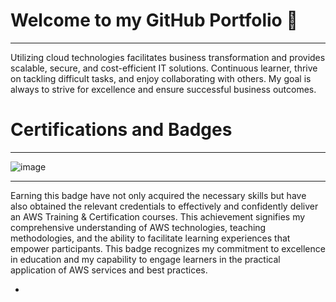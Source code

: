 # Welcome to my GitHub Portfolio 👋
---
Utilizing cloud technologies facilitates business transformation and provides scalable, secure, and cost-efficient IT solutions. Continuous learner, thrive on tackling difficult tasks, and enjoy collaborating with others. My goal is always to strive for excellence and ensure successful business outcomes.

# Certifications and Badges
---
![image](https://github.com/user-attachments/assets/9780dc63-ea5f-4393-a496-4e96cf8f4245)

---
Earning this badge have not only acquired the necessary skills but have also obtained the relevant credentials to effectively and confidently deliver an AWS Training & Certification courses. This achievement signifies my comprehensive understanding of AWS technologies, teaching methodologies, and the ability to facilitate learning experiences that empower participants. This badge recognizes my commitment to excellence in education and my capability to engage learners in the practical application of AWS services and best practices.

-

